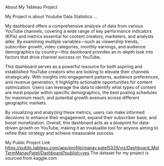 About My Tebleau Project 

My Project is about Youtube Data Statistics ...

My dashboard offers a comprehensive analysis of data from various YouTube channels, covering a wide range of key performance indicators (KPIs) and metrics essential for content creators, marketers, and analysts alike. By examining multiple variables—such as viewership trends, subscriber growth, video categories, monthly earnings, and audience demographics by country—this dashboard provides an in-depth look into factors that drive channel success on YouTube.

This dashboard serves as a powerful resource for both aspiring and established YouTube creators who are looking to elevate their channels strategically. With insights into engagement patterns, audience preferences, and revenue generation, it highlights actionable opportunities for content optimization. Users can leverage the data to identify what types of content are most popular within specific demographics, the best posting schedules for maximum reach, and potential growth avenues across different geographic markets.

By visualizing and analyzing these metrics, users can make informed decisions to enhance their engagement, expand their subscriber base, and boost monetization. Overall, this dashboard acts as a blueprint for data-driven growth on YouTube, making it an invaluable tool for anyone aiming to refine their strategy and achieve measurable success.



My Public Project Link https://public.tableau.com/app/profile/manav.patel5329/viz/Dashboard_MidTermManavPatel/Dashboard?publish=yes
The dataset for my project is sourced from kaggle.com
